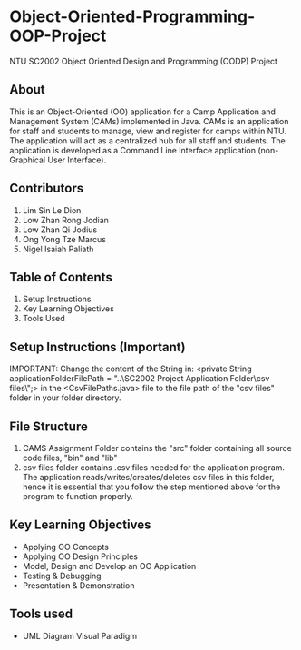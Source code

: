 # Object-Oriented-Programming-OOP-Project
NTU SC2002 Object Oriented Design and Programming (OODP) Project

## About
This is an Object-Oriented (OO) application for a Camp Application and Management System (CAMs) implemented in Java.
CAMs is an application for staff and students to manage, view and register for camps within NTU. The application will act as a centralized hub for all staff and students. 
The application is developed as a Command Line Interface application (non-Graphical User Interface). 

## Contributors 
1. Lim Sin Le Dion
2. Low Zhan Rong Jodian
3. Low Zhan Qi Jodius
4. Ong Yong Tze Marcus
5. Nigel Isaiah Paliath

## Table of Contents
1. Setup Instructions
2. Key Learning Objectives
3. Tools Used

## Setup Instructions (Important)
IMPORTANT: Change the content of the String in: 
<private String applicationFolderFilePath = "..\\SC2002 Project Application Folder\\csv files\\";> in the <CsvFilePaths.java> file to the file path of the "csv files" folder in your folder directory.

## File Structure
1) CAMS Assignment Folder contains the "src" folder containing all source code files, "bin" and "lib"
2) csv files folder contains .csv files needed for the application program. The application reads/writes/creates/deletes csv files in this folder, hence it is essential that you follow the step mentioned above for the program to function properly.

## Key Learning Objectives
- Applying OO Concepts
- Applying OO Design Principles
- Model, Design and Develop an OO Application
- Testing & Debugging
- Presentation & Demonstration

## Tools used
- UML Diagram Visual Paradigm
